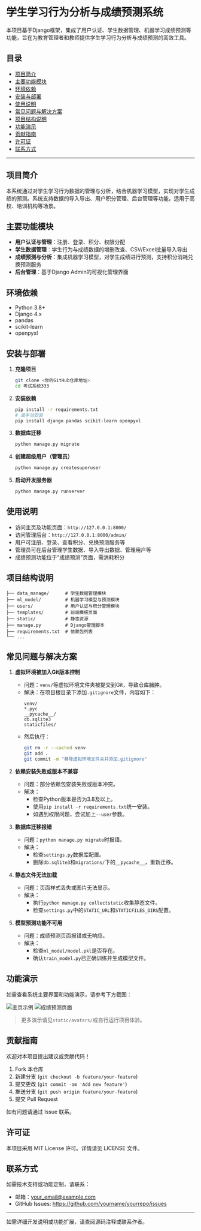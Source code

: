 # 学生学习行为分析与成绩预测系统

本项目基于Django框架，集成了用户认证、学生数据管理、机器学习成绩预测等功能，旨在为教育管理者和教师提供学生学习行为分析与成绩预测的高效工具。

## 目录
- [项目简介](#项目简介)
- [主要功能模块](#主要功能模块)
- [环境依赖](#环境依赖)
- [安装与部署](#安装与部署)
- [使用说明](#使用说明)
- [常见问题与解决方案](#常见问题与解决方案)
- [项目结构说明](#项目结构说明)
- [功能演示](#功能演示)
- [贡献指南](#贡献指南)
- [许可证](#许可证)
- [联系方式](#联系方式)

---

## 项目简介
本系统通过对学生学习行为数据的管理与分析，结合机器学习模型，实现对学生成绩的预测。系统支持数据的导入导出、用户积分管理、后台管理等功能，适用于高校、培训机构等场景。

## 主要功能模块
- **用户认证与管理**：注册、登录、积分、权限分配
- **学生数据管理**：学生行为与成绩数据的增删改查、CSV/Excel批量导入导出
- **成绩预测与分析**：集成机器学习模型，对学生成绩进行预测，支持积分消耗兑换预测服务
- **后台管理**：基于Django Admin的可视化管理界面

## 环境依赖
- Python 3.8+
- Django 4.x
- pandas
- scikit-learn
- openpyxl

## 安装与部署
1. **克隆项目**
   ```bash
   git clone <你的GitHub仓库地址>
   cd 考试系统333
   ```
2. **安装依赖**
   ```bash
   pip install -r requirements.txt
   # 或手动安装
   pip install django pandas scikit-learn openpyxl
   ```
3. **数据库迁移**
   ```bash
   python manage.py migrate
   ```
4. **创建超级用户（管理员）**
   ```bash
   python manage.py createsuperuser
   ```
5. **启动开发服务器**
   ```bash
   python manage.py runserver
   ```

## 使用说明
- 访问主页及功能页面：`http://127.0.0.1:8000/`
- 访问管理后台：`http://127.0.0.1:8000/admin/`
- 用户可注册、登录、查看积分、兑换预测服务等
- 管理员可在后台管理学生数据、导入导出数据、管理用户等
- 成绩预测功能位于“成绩预测”页面，需消耗积分

## 项目结构说明
```
├── data_manage/      # 学生数据管理模块
├── ml_model/         # 机器学习模型与预测模块
├── users/            # 用户认证与积分管理模块
├── templates/        # 前端模板页面
├── static/           # 静态资源
├── manage.py         # Django管理脚本
├── requirements.txt  # 依赖包列表
└── ...
```

## 常见问题与解决方案
1. **虚拟环境被加入Git版本控制**
   - 问题：`venv/`等虚拟环境文件夹被提交到Git，导致仓库臃肿。
   - 解决：在项目根目录下添加`.gitignore`文件，内容如下：
     ```
     venv/
     *.pyc
     __pycache__/
     db.sqlite3
     staticfiles/
     ```
   - 然后执行：
     ```bash
     git rm -r --cached venv
     git add .
     git commit -m "移除虚拟环境文件夹并添加.gitignore"
     ```

2. **依赖安装失败或版本不兼容**
   - 问题：部分依赖包安装失败或版本冲突。
   - 解决：
     - 检查Python版本是否为3.8及以上。
     - 使用`pip install -r requirements.txt`统一安装。
     - 如遇到权限问题，尝试加上`--user`参数。

3. **数据库迁移报错**
   - 问题：`python manage.py migrate`时报错。
   - 解决：
     - 检查`settings.py`数据库配置。
     - 删除`db.sqlite3`和`migrations/`下的`__pycache__`，重新迁移。

4. **静态文件无法加载**
   - 问题：页面样式丢失或图片无法显示。
   - 解决：
     - 执行`python manage.py collectstatic`收集静态文件。
     - 检查`settings.py`中的`STATIC_URL`和`STATICFILES_DIRS`配置。

5. **模型预测功能不可用**
   - 问题：成绩预测页面报错或无响应。
   - 解决：
     - 检查`ml_model/model.pkl`是否存在。
     - 确认`train_model.py`已正确训练并生成模型文件。

## 功能演示
如需查看系统主要界面和功能演示，请参考下方截图：

![主页示例](static/avatars/1.png)
![成绩预测页面](static/avatars/2.png)

> 更多演示请见`static/avatars/`或自行运行项目体验。

## 贡献指南
欢迎对本项目提出建议或贡献代码！

1. Fork 本仓库
2. 新建分支 (`git checkout -b feature/your-feature`)
3. 提交更改 (`git commit -am 'Add new feature'`)
4. 推送分支 (`git push origin feature/your-feature`)
5. 提交 Pull Request

如有问题请通过 Issue 联系。

## 许可证
本项目采用 MIT License 许可。详情请见 LICENSE 文件。

## 联系方式
如需技术支持或功能定制，请联系：
- 邮箱：your_email@example.com
- GitHub Issues: https://github.com/yourname/yourrepo/issues

---
如需详细开发说明或功能扩展，请查阅源码注释或联系作者。
